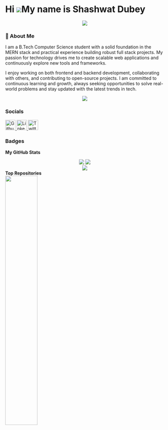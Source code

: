 Hi ![](https://user-images.githubusercontent.com/18350557/176309783-0785949b-9127-417c-8b55-ab5a4333674e.gif)My name is Shashwat Dubey
======================================================================================================================================

<div align="center"> <img src="https://readme-typing-svg.demolab.com/?lines=MERN+Stack+Developer;Full-Stack+Project+Builder;&font=Fira%20Code&center=true&width=440&height=45&color=f75c7e&vCenter=true&pause=1000&size=22" /> </div> <p align="center"> 

### 🚀 About Me
I am a B.Tech Computer Science student with a solid foundation in the MERN stack and practical experience building robust full stack projects. My passion for technology drives me to create scalable web applications and continuously explore new tools and frameworks.

I enjoy working on both frontend and backend development, collaborating with others, and contributing to open-source projects. I am committed to continuous learning and growth, always seeking opportunities to solve real-world problems and stay updated with the latest trends in tech.


<p align="center"> <img src="https://skillicons.dev/icons?i=js,ts,react,nodejs,express,mongodb,git,github,vscode,html,css,tailwind,postman,npm,linux,docker,figma&perline=10" /> </p>


### Socials

<p align="left"> <a href="https://www.github.com/ShashwatDubey10" target="_blank" rel="noreferrer"> <picture> <source media="(prefers-color-scheme: dark)" srcset="https://raw.githubusercontent.com/danielcranney/readme-generator/main/public/icons/socials/github-dark.svg" /> <source media="(prefers-color-scheme: light)" srcset="https://raw.githubusercontent.com/danielcranney/readme-generator/main/public/icons/socials/github.svg" /> <img src="https://raw.githubusercontent.com/danielcranney/readme-generator/main/public/icons/socials/github.svg" width="32" height="32" alt="Github" title="Github" /> </picture> </a> <a href="https://www.linkedin.com/in/shashwat-dubey-10297b277" target="_blank" rel="noreferrer"> <picture> <source media="(prefers-color-scheme: dark)" srcset="https://raw.githubusercontent.com/danielcranney/readme-generator/main/public/icons/socials/linkedin-dark.svg" /> <source media="(prefers-color-scheme: light)" srcset="https://raw.githubusercontent.com/danielcranney/readme-generator/main/public/icons/socials/linkedin.svg" /> <img src="https://raw.githubusercontent.com/danielcranney/readme-generator/main/public/icons/socials/linkedin.svg" width="32" height="32" alt="LinkedIn" title="LinkedIn" /> </picture> </a> <a href="https://www.x.com/i_ShashwatDubey" target="_blank" rel="noreferrer"> <picture> <source media="(prefers-color-scheme: dark)" srcset="https://raw.githubusercontent.com/danielcranney/readme-generator/main/public/icons/socials/twitter-dark.svg" /> <source media="(prefers-color-scheme: light)" srcset="https://raw.githubusercontent.com/danielcranney/readme-generator/main/public/icons/socials/twitter.svg" /> <img src="https://raw.githubusercontent.com/danielcranney/readme-generator/main/public/icons/socials/twitter.svg" width="32" height="32" alt="Twitter" title="Twitter" /> </picture> </a></p>

### Badges

<b>My GitHub Stats</b>

<div align="center"> <img src="https://github-readme-stats.vercel.app/api?username=ShashwatDubey10&show_icons=true&theme=radical&hide_border=true&count_private=true" /> <img src="https://github-readme-streak-stats.herokuapp.com/?user=ShashwatDubey10&theme=radical&hide_border=true" /> </div> <div align="center"> <img src="https://github-readme-stats.vercel.app/api/top-langs/?username=ShashwatDubey10&layout=compact&theme=radical&hide_border=true" /> </div>
<b>Top Repositories</b>

<div width="100%" align="center"><a href="https://github.com/ShashwatDubey10/bantr-mern-chatapp" align="left"><img align="left" width="45%" src="https://github-readme-stats.vercel.app/api/pin/?username=ShashwatDubey10&repo=bantr-mern-chatapp&title_color=f97316&text_color=ffffff&icon_color=f97316&bg_color=1c1917&hide_border=true&locale=en" /></a></div><br /><br /><br /><br /><br /><br /><br />





